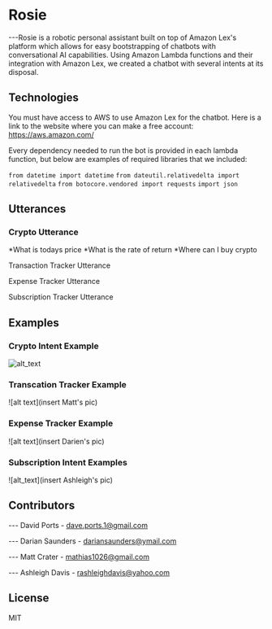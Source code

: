 # Rosie 

---Rosie is a robotic personal assistant built on top of Amazon Lex's platform which allows for easy bootstrapping of chatbots with conversational AI capabilities.  Using Amazon Lambda functions and their integration with Amazon Lex, we created a chatbot with several intents at its disposal. 

## Technologies

You must have access to AWS to use Amazon Lex for the chatbot.
Here is a link to the website where you can make a free account: https://aws.amazon.com/

Every dependency needed to run the bot is provided in each lambda function, but below are examples of required libraries that we included:

```from datetime import datetime```
```from dateutil.relativedelta import relativedelta```
```from botocore.vendored import requests```
```import json```

## Utterances

### Crypto Utterance
*What is todays price
*What is the rate of return
*Where can I buy crypto

Transaction Tracker Utterance

Expense Tracker Utterance

Subscription Tracker Utterance

## Examples

### Crypto Intent Example
![alt_text](https://github.com/Crena94/TeamRosie/blob/main/crypto_bot_test.png)

### Transcation Tracker Example
![alt text](insert Matt's pic)

### Expense Tracker Example
![alt text](insert Darien's pic)

### Subscription Intent Examples
![alt_text](insert Ashleigh's pic)



## Contributors

--- David Ports - dave.ports.1@gmail.com

--- Darian Saunders - dariansaunders@ymail.com

--- Matt Crater - mathias1026@gmail.com

--- Ashleigh Davis - rashleighdavis@yahoo.com



## License

MIT
